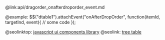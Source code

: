 @link:api/dragorder_onafterdroporder_event.md

@example:
$$("dtable1").attachEvent("onAfterDropOrder", function(itemId, targetInd, event){
    // some code
});


@seolinktop: [javascript ui components library](https://webix.com)
@seolink: [tree table](https://webix.com/widget/treetable/)